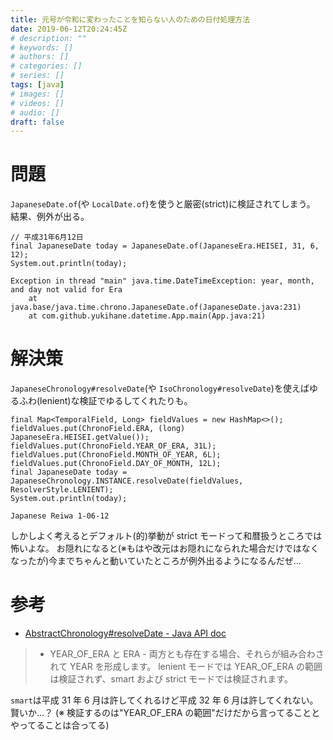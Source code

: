 ```yaml
---
title: 元号が令和に変わったことを知らない人のための日付処理方法
date: 2019-06-12T20:24:45Z
# description: ""
# keywords: []
# authors: []
# categories: []
# series: []
tags: [java]
# images: []
# videos: []
# audio: []
draft: false
---
```


# 問題

`JapaneseDate.of`(や `LocalDate.of`)を使うと厳密(strict)に検証されてしまう。
結果、例外が出る。

```
// 平成31年6月12日
final JapaneseDate today = JapaneseDate.of(JapaneseEra.HEISEI, 31, 6, 12);
System.out.println(today);
```

```
Exception in thread "main" java.time.DateTimeException: year, month, and day not valid for Era
	at java.base/java.time.chrono.JapaneseDate.of(JapaneseDate.java:231)
	at com.github.yukihane.datetime.App.main(App.java:21)
```

# 解決策

`JapaneseChronology#resolveDate`(や `IsoChronology#resolveDate`)を使えばゆるふわ(lenient)な検証でゆるしてくれたりも。

```
final Map<TemporalField, Long> fieldValues = new HashMap<>();
fieldValues.put(ChronoField.ERA, (long) JapaneseEra.HEISEI.getValue());
fieldValues.put(ChronoField.YEAR_OF_ERA, 31L);
fieldValues.put(ChronoField.MONTH_OF_YEAR, 6L);
fieldValues.put(ChronoField.DAY_OF_MONTH, 12L);
final JapaneseDate today = JapaneseChronology.INSTANCE.resolveDate(fieldValues, ResolverStyle.LENIENT);
System.out.println(today);
```

```
Japanese Reiwa 1-06-12
```

しかしよく考えるとデフォルト(的)挙動が strict モードって和暦扱うところでは怖いよな。
お隠れになると(※もはや改元はお隠れになられた場合だけではなくなったが)今までちゃんと動いていたところが例外出るようになるんだぜ…

# 参考

- [AbstractChronology#resolveDate - Java API doc](<https://docs.oracle.com/javase/jp/12/docs/api/java.base/java/time/chrono/AbstractChronology.html#resolveDate(java.util.Map,java.time.format.ResolverStyle)>)

> - YEAR_OF_ERA と ERA - 両方とも存在する場合、それらが組み合わされて YEAR を形成します。 lenient モードでは YEAR_OF_ERA の範囲は検証されず、smart および strict モードでは検証されます。

`smart`は平成 31 年 6 月は許してくれるけど平成 32 年 6 月は許してくれない。賢いか…？
(※ 検証するのは"YEAR_OF_ERA の範囲"だけだから言ってることとやってることは合ってる)

